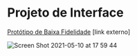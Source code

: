 
# Projeto de Interface


[Protótipo de Baixa Fidelidade](https://miro.com/app/board/o9J_lFK84KQ=/) [link externo]

![Screen Shot 2021-05-10 at 17 59 44](https://user-images.githubusercontent.com/1257868/117724200-d2490900-b1b9-11eb-8aee-7b1c0f12e847.png)

